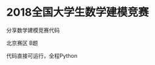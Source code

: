 # 2018全国大学生数学建模竞赛

分享数学建模竞赛代码

北京赛区 B题

代码直接可运行，全程Python












































